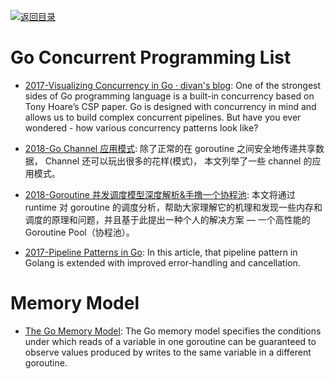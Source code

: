 [![返回目录](https://user-images.githubusercontent.com/5803001/38079637-ff0abcf0-3371-11e8-9b76-ad651620afc7.jpg)](https://github.com/wxyyxc1992/Awesome-Lists)

# Go Concurrent Programming List

- [2017-Visualizing Concurrency in Go · divan's blog](http://divan.github.io/posts/go_concurrency_visualize/): One of the strongest sides of Go programming language is a built-in concurrency based on Tony Hoare’s CSP paper. Go is designed with concurrency in mind and allows us to build complex concurrent pipelines. But have you ever wondered - how various concurrency patterns look like?

- [2018-Go Channel 应用模式](http://colobu.com/2018/03/26/channel-patterns): 除了正常的在 goroutine 之间安全地传递共享数据， Channel 还可以玩出很多的花样(模式)， 本文列举了一些 channel 的应用模式。

- [2018-Goroutine 并发调度模型深度解析&手撸一个协程池](http://blog.taohuawu.club/article/42): 本文将通过 runtime 对 goroutine 的调度分析，帮助大家理解它的机理和发现一些内存和调度的原理和问题，并且基于此提出一种个人的解决方案 — 一个高性能的 Goroutine Pool（协程池）。

- [2017-Pipeline Patterns in Go](https://medium.com/statuscode/pipeline-patterns-in-go-a37bb3a7e61d): In this article, that pipeline pattern in Golang is extended with improved error-handling and cancellation.

# Memory Model

- [The Go Memory Model](https://golang.org/ref/mem): The Go memory model specifies the conditions under which reads of a variable in one goroutine can be guaranteed to observe values produced by writes to the same variable in a different goroutine.
